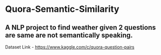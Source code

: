 # Quora-Semantic-Similarity

## A NLP project to find weather given 2 questions are same are not semantically speaking.

Dataset Link - https://www.kaggle.com/c/quora-question-pairs
